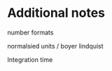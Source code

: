 # Additional notes

number formats

normalsied units / boyer lindquist 



Integration time 



<!-- 
```@docs
orbit
```

## The `run_speedy` interface

```@docs
orbit
```




## The `run_speedy2` interface

```@docs
bounds_checks
``` -->



